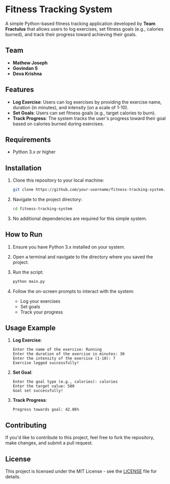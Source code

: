 # Fitness Tracking System

A simple Python-based fitness tracking application developed by **Team Fractulus** that allows users to log exercises, set fitness goals (e.g., calories burned), and track their progress toward achieving their goals.

## Team

- **Mathew Joseph**
- **Govindan S**
- **Deva Krishna**

## Features

- **Log Exercise**: Users can log exercises by providing the exercise name, duration (in minutes), and intensity (on a scale of 1-10).
- **Set Goals**: Users can set fitness goals (e.g., target calories to burn).
- **Track Progress**: The system tracks the user's progress toward their goal based on calories burned during exercises.

## Requirements

- Python 3.x or higher

## Installation

1. Clone this repository to your local machine:
   ```bash
   git clone https://github.com/your-username/fitness-tracking-system.git
   ```

2. Navigate to the project directory:
   ```bash
   cd fitness-tracking-system
   ```

3. No additional dependencies are required for this simple system.

## How to Run

1. Ensure you have Python 3.x installed on your system.
2. Open a terminal and navigate to the directory where you saved the project.
3. Run the script:
   ```bash
   python main.py
   ```

4. Follow the on-screen prompts to interact with the system:
   - Log your exercises
   - Set goals
   - Track your progress

## Usage Example

1. **Log Exercise**:
   ```
   Enter the name of the exercise: Running
   Enter the duration of the exercise in minutes: 30
   Enter the intensity of the exercise (1-10): 7
   Exercise logged successfully!
   ```

2. **Set Goal**:
   ```
   Enter the goal type (e.g., calories): calories
   Enter the target value: 500
   Goal set successfully!
   ```

3. **Track Progress**:
   ```
   Progress towards goal: 42.86%
   ```

## Contributing

If you'd like to contribute to this project, feel free to fork the repository, make changes, and submit a pull request.

## License

This project is licensed under the MIT License - see the [LICENSE](LICENSE) file for details.
